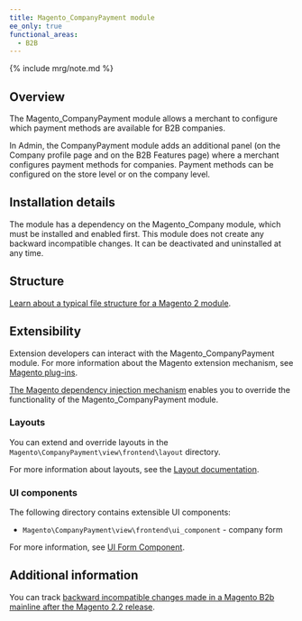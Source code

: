 ```yaml
---
title: Magento_CompanyPayment module
ee_only: true
functional_areas:
  - B2B
---
```


{% include mrg/note.md %}

## Overview

The Magento_CompanyPayment module allows a merchant to configure which payment methods are available for B2B companies.

In Admin, the CompanyPayment module adds an additional panel (on the Company profile page and on the B2B Features page) where a merchant configures payment methods for companies. Payment methods can be configured on the store level or on the company level. 
 
## Installation details
 
The module has a dependency on the Magento_Company module, which must be installed and enabled first. This module does not create any backward incompatible changes. It can be deactivated and uninstalled at any time.
 
## Structure
 
[Learn about a typical file structure for a Magento 2 module]({{site.baseurl}}/guides/v2.2/extension-dev-guide/build/module-file-structure.html).
 
## Extensibility
 
Extension developers can interact with the Magento_CompanyPayment module. For more information about the Magento extension mechanism, see [Magento plug-ins]({{site.baseurl}}/guides/v2.2/extension-dev-guide/plugins.html).
 
[The Magento dependency injection mechanism]({{site.baseurl}}/guides/v2.2/extension-dev-guide/depend-inj.html) enables you to override the functionality of the Magento_CompanyPayment module.

### Layouts
 
You can extend and override layouts in the `Magento\CompanyPayment\view\frontend\layout` directory.

For more information about layouts, see the [Layout documentation]({{site.baseurl}}/guides/v2.2/frontend-dev-guide/layouts/layout-overview.html).
 
### UI components

The following directory contains extensible UI components: 

<!-- Should the description for the following directory be "company profile" or "company payment methods"? -->

* `Magento\CompanyPayment\view\frontend\ui_component` - company form

For more information, see [UI Form Component]({{site.baseurl}}/guides/v2.2/ui_comp_guide/components/ui-form.html).

## Additional information
 
You can track [backward incompatible changes made in a Magento B2b mainline after the Magento 2.2 release]({{site.baseurl}}/guides/v2.2/release-notes/changes/b2b_changes.html).
